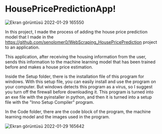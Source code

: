 # HousePricePredictionApp!

![Ekran görüntüsü 2022-01-29 165550](https://user-images.githubusercontent.com/58051004/151663875-fab199e9-b25d-4fc5-95e6-df58f1d998d7.png)

In this project, I made the process of adding the house price prediction model that I made in the https://github.com/senolomer0/WebScraping_HousePricePrediction  project to an application.

This application, after receiving the housing information from the user, sends this information to the machine learning model that has been trained before and makes a house price estimation.

Inside the Setup folder, there is the installation file of this program for windows. With this setup file, you can easily install and use the program on your computer. But windows detects this program as a virus, so I suggest you turn off the firewall before downloading it. This program is turned into an exe file with the pyinstaller in python, and then it is turned into a setup file with the "Inno Setup Compiler" program.

In the Code folder, there are the code block of the program, the machine learning model and the images used in the program.

![Ekran görüntüsü 2022-01-29 165642](https://user-images.githubusercontent.com/58051004/151664502-c469a4c8-6870-4bb7-ae4e-4183d3482c7f.png)

